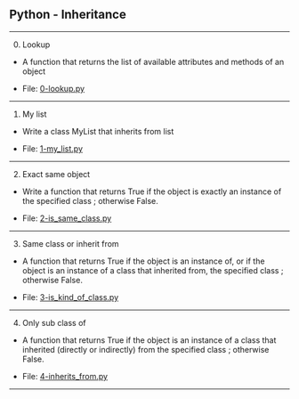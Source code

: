 ## Python - Inheritance

-------------------------

0. Lookup

- A function that returns the list of available attributes and methods of an object

- File: [0-lookup.py](./0-lookup.py)

---

1. My list

- Write a class MyList that inherits from list

- File: [1-my_list.py](./1-my_list.py)

---

2. Exact same object

- Write a function that returns True if the object is exactly an instance of the specified class ; otherwise False.

- File: [2-is_same_class.py](./2-is_same_class.py)

---

3. Same class or inherit from

- A function that returns True if the object is an instance of, or if the object is an instance of a class that inherited from, the specified class ; otherwise False.

- File: [3-is_kind_of_class.py](./3-is_kind_of_class.py)

---

4. Only sub class of

- A function that returns True if the object is an instance of a class that inherited (directly or indirectly) from the specified class ; otherwise False.

- File: [4-inherits_from.py](./4-inherits_from.py)

---
